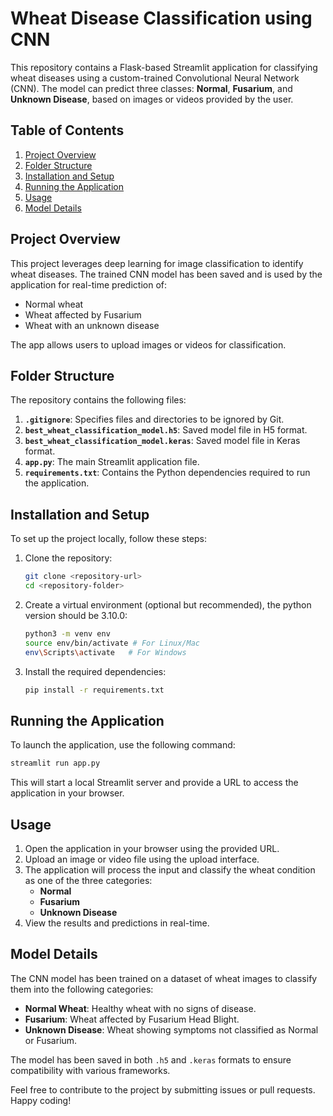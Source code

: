 # Wheat Disease Classification using CNN

This repository contains a Flask-based Streamlit application for classifying wheat diseases using a custom-trained Convolutional Neural Network (CNN). The model can predict three classes: **Normal**, **Fusarium**, and **Unknown Disease**, based on images or videos provided by the user.

## Table of Contents

1. [Project Overview](#project-overview)
2. [Folder Structure](#folder-structure)
3. [Installation and Setup](#installation-and-setup)
4. [Running the Application](#running-the-application)
5. [Usage](#usage)
6. [Model Details](#model-details)

## Project Overview

This project leverages deep learning for image classification to identify wheat diseases. The trained CNN model has been saved and is used by the application for real-time prediction of:
- Normal wheat
- Wheat affected by Fusarium
- Wheat with an unknown disease

The app allows users to upload images or videos for classification.

## Folder Structure

The repository contains the following files:

1. **`.gitignore`**: Specifies files and directories to be ignored by Git.
2. **`best_wheat_classification_model.h5`**: Saved model file in H5 format.
3. **`best_wheat_classification_model.keras`**: Saved model file in Keras format.
4. **`app.py`**: The main Streamlit application file.
5. **`requirements.txt`**: Contains the Python dependencies required to run the application.

## Installation and Setup

To set up the project locally, follow these steps:

1. Clone the repository:
   ```bash
   git clone <repository-url>
   cd <repository-folder>
   ```

2. Create a virtual environment (optional but recommended), the python version should be 3.10.0:
   ```bash
   python3 -m venv env
   source env/bin/activate # For Linux/Mac
   env\Scripts\activate   # For Windows
   ```

3. Install the required dependencies:
   ```bash
   pip install -r requirements.txt
   ```

## Running the Application

To launch the application, use the following command:
```bash
streamlit run app.py
```
This will start a local Streamlit server and provide a URL to access the application in your browser.

## Usage

1. Open the application in your browser using the provided URL.
2. Upload an image or video file using the upload interface.
3. The application will process the input and classify the wheat condition as one of the three categories:
   - **Normal**
   - **Fusarium**
   - **Unknown Disease**
4. View the results and predictions in real-time.

## Model Details

The CNN model has been trained on a dataset of wheat images to classify them into the following categories:
- **Normal Wheat**: Healthy wheat with no signs of disease.
- **Fusarium**: Wheat affected by Fusarium Head Blight.
- **Unknown Disease**: Wheat showing symptoms not classified as Normal or Fusarium.

The model has been saved in both `.h5` and `.keras` formats to ensure compatibility with various frameworks.

Feel free to contribute to the project by submitting issues or pull requests. Happy coding!

